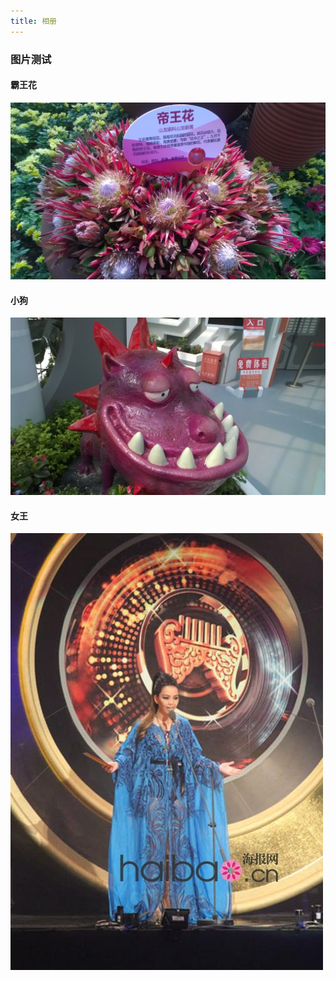 ```yaml
---
title: 相册
---
```


### 图片测试

#### 霸王花
![霸王花](photo/index/flower.jpg)

#### 小狗
![食尸鬼](photo/index/ssg.jpg)

#### 女王
![女王](photo/index/meiking.jpg)

